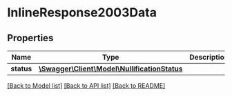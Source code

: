 # InlineResponse2003Data

## Properties
Name | Type | Description | Notes
------------ | ------------- | ------------- | -------------
**status** | [**\Swagger\Client\Model\NullificationStatus**](NullificationStatus.md) |  | [optional] 

[[Back to Model list]](../../README.md#documentation-for-models) [[Back to API list]](../../README.md#documentation-for-api-endpoints) [[Back to README]](../../README.md)

